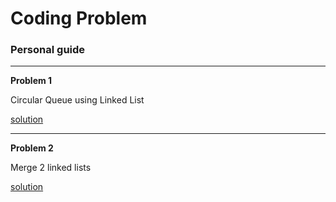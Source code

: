 # Coding Problem
### Personal guide

---
**Problem 1**  
  
Circular Queue using Linked List
     
[solution](./DataStructures/circularQueueUsingLL.cpp)

---
**Problem 2**
  
Merge 2 linked lists  

[solution](./DataStructures/merge2LinkedLists.cpp)